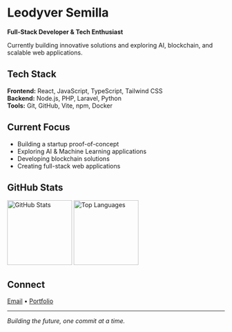 # Leodyver Semilla

**Full-Stack Developer & Tech Enthusiast**

Currently building innovative solutions and exploring AI, blockchain, and scalable web applications.

## Tech Stack

**Frontend:** React, JavaScript, TypeScript, Tailwind CSS  
**Backend:** Node.js, PHP, Laravel, Python  
**Tools:** Git, GitHub, Vite, npm, Docker

## Current Focus

- Building a startup proof-of-concept
- Exploring AI & Machine Learning applications
- Developing blockchain solutions
- Creating full-stack web applications

## GitHub Stats

<picture>
  <source media="(prefers-color-scheme: dark)" srcset="https://github-readme-stats.vercel.app/api?username=leodyversemilla07&show_icons=true&theme=dark&hide_border=true">
  <source media="(prefers-color-scheme: light)" srcset="https://github-readme-stats.vercel.app/api?username=leodyversemilla07&show_icons=true&theme=default&hide_border=true">
  <img alt="GitHub Stats" src="https://github-readme-stats.vercel.app/api?username=leodyversemilla07&show_icons=true&theme=default&hide_border=true" height="150">
</picture>

<picture>
  <source media="(prefers-color-scheme: dark)" srcset="https://github-readme-stats.vercel.app/api/top-langs/?username=leodyversemilla07&layout=compact&theme=dark&hide_border=true">
  <source media="(prefers-color-scheme: light)" srcset="https://github-readme-stats.vercel.app/api/top-langs/?username=leodyversemilla07&layout=compact&theme=default&hide_border=true">
  <img alt="Top Languages" src="https://github-readme-stats.vercel.app/api/top-langs/?username=leodyversemilla07&layout=compact&theme=default&hide_border=true" height="150">
</picture>

## Connect

[Email](mailto:leodyversemilla07@gmail.com) • [Portfolio](https://leodyversemilla07.github.io)

---

*Building the future, one commit at a time.*
